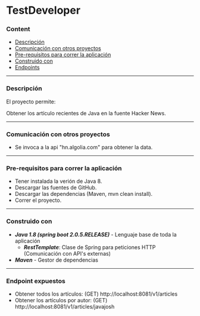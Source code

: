 ﻿# TestDeveloper

### Content
- [Descripción](#markdown-header-descripcion)  
- [Comunicación con otros proyectos](#markdown-header-comunicacion-con-otros-proyectos)
- [Pre-requisitos para correr la aplicación](#markdown-header-pre-requisitos-para-correr-la-aplicacion)   
- [Construido con](#markdown-header-construido-con)
- [Endpoints](#markdown-header-endpoint-expuestos)

----------

### Descripción
El proyecto permite:

Obtener los artículo recientes de Java en la fuente Hacker News.

----------

### Comunicación con otros proyectos
- Se invoca a la api "hn.algolia.com" para obtener la data.

----------

### Pre-requisitos para correr la aplicación
- Tener instalada la verión de Java 8.
- Descargar las fuentes de GitHub.
- Descargar las dependencias (Maven, mvn clean install).
- Correr el proyecto.

----------

### Construido con
* ***Java 1.8 (spring boot 2.0.5.RELEASE)*** - Lenguaje base de toda la aplicación
	* ***RestTemplate***: Clase de Spring para peticiones HTTP (Comunicación con API's externas)
* ***Maven*** - Gestor de dependencias

----------

### Endpoint expuestos

- Obtener todos los artículos: (GET) http://localhost:8081/v1/articles
- Obtener los artículos por autor: (GET) http://localhost:8081/v1/articles/javajosh